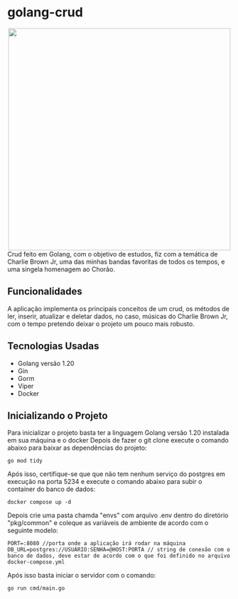 # golang-crud
<div align="center">
<img src="https://rollingstone.uol.com.br/media/uploads/chorao-charlie-brown-jr_reproducao_instagram.jpg" width="500rem">
</div>
Crud feito em Golang, com o objetivo de estudos, fiz com a temática de Charlie Brown Jr, uma das minhas bandas favoritas de todos os tempos, e uma singela homenagem ao Chorão.

## Funcionalidades
A aplicação implementa os principais conceitos de um crud, os métodos de ler, inserir, atualizar e deletar dados, no caso, músicas do Charlie Brown Jr, com o tempo pretendo deixar o projeto um pouco mais robusto.

## Tecnologias Usadas
- Golang versão 1.20
- Gin
- Gorm
- Viper
- Docker
## Inicializando o Projeto
Para inicializar o projeto basta ter a linguagem Golang versão 1.20 instalada em sua máquina e o docker
Depois de fazer o git clone execute o comando abaixo para baixar as dependências do projeto:
```
go mod tidy
```
Após isso, certifique-se que que não tem nenhum serviço do postgres em execução na porta 5234 e execute o comando abaixo para subir o container do banco de dados:
```
docker compose up -d
```
Depois crie uma pasta chamda "envs" com arquivo .env dentro do diretório "pkg/common" e coleque as variáveis de ambiente de acordo com o seguinte modelo:
```
PORT=:8080 //porta onde a aplicação irá rodar na máquina
DB_URL=postgres://USUÁRIO:SENHA=@HOST:PORTA // string de conexão com o banco de dados, deve estar de acordo com o que foi definido no arquivo docker-compose.yml
```
Após isso basta iniciar o servidor com o comando:
```
go run cmd/main.go
```
